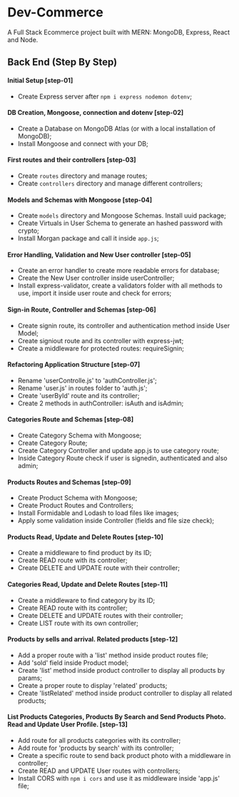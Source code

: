 # Dev-Commerce

A Full Stack Ecommerce project built with MERN: MongoDB, Express, React and Node.

## Back End (Step By Step)

#### Initial Setup [step-01]

* Create Express server after `npm i express nodemon dotenv`;

#### DB Creation, Mongoose, connection and dotenv [step-02]

* Create a Database on MongoDB Atlas (or with a local installation of MongoDB);
* Install Mongoose and connect with your DB;

#### First routes and their controllers [step-03]

* Create `routes` directory and manage routes;
* Create `controllers` directory and manage different controllers;

#### Models and Schemas with Mongoose [step-04]

* Create `models` directory and Mongoose Schemas. Install uuid package;
* Create Virtuals in User Schema to generate an hashed password with crypto;
* Install Morgan package and call it inside `app.js`;

#### Error Handling, Validation and New User controller [step-05]

* Create an error handler to create more readable errors for database;
* Create the New User controller inside userController;
* Install express-validator, create a validators folder with all methods to use, import it inside user route and check for errors;

#### Sign-in Route, Controller and Schemas [step-06]

* Create signin route, its controller and authentication method inside User Model;
* Create signiout route and its controller with express-jwt;
* Create a middleware for protected routes: requireSignin;

#### Refactoring Application Structure [step-07]

* Rename 'userControlle.js' to 'authController.js';
* Rename 'user.js' in routes folder to 'auth.js';
* Create 'userById' route and its controller;
* Create 2 methods in authController: isAuth and isAdmin;

#### Categories Route and Schemas [step-08]

* Create Category Schema with Mongoose;
* Create Category Route;
* Create Category Controller and update app.js to use category route;
* Inside Category Route check if user is signedin, authenticated and also admin;

#### Products Routes and Schemas [step-09]

* Create Product Schema with Mongoose;
* Create Product Routes and Controllers;
* Install Formidable and Lodash to load files like images;
* Apply some validation inside Controller (fields and file size check);

#### Products Read, Update and Delete Routes [step-10]

* Create a middleware to find product by its ID;
* Create READ route with its controller;
* Create DELETE and UPDATE route with their controller;

#### Categories Read, Update and Delete Routes [step-11]

* Create a middleware to find category by its ID;
* Create READ route with its controller;
* Create DELETE and UPDATE routes with their controller;
* Create LIST route with its own controller;

#### Products by sells and arrival. Related products [step-12]

* Add a proper route with a 'list' method inside product routes file;
* Add 'sold' field inside Product model;
* Create 'list' method inside product controller to display all products by params;
* Create a proper route to display 'related' products;
* Create 'listRelated' method inside product controller to display all related products;

#### List Products Categories, Products By Search and Send Products Photo. Read and Update User Profile. [step-13]

* Add route for all products categories with its controller;
* Add route for 'products by search' with its controller;
* Create a specific route to send back product photo with a middleware in controller;
* Create READ and UPDATE User routes with controllers;
* Install CORS with `npm i cors` and use it as middleware inside 'app.js' file;